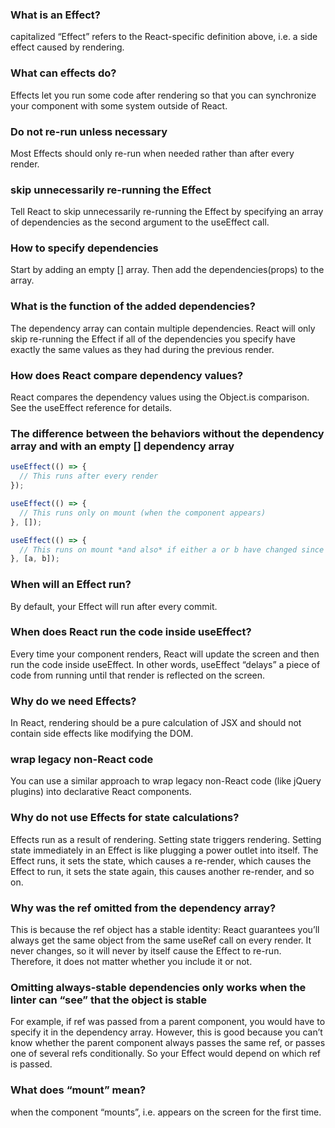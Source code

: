 
### What is an Effect?
 capitalized “Effect” refers to the React-specific definition above, i.e. a side effect caused by rendering. 

### What can effects do?
 Effects let you run some code after rendering so that you can synchronize your component with some system outside of React.

### Do not re-run unless necessary
Most Effects should only re-run when needed rather than after every render. 

### skip unnecessarily re-running the Effect
Tell React to skip unnecessarily re-running the Effect by specifying an array of dependencies as the second argument to the useEffect call. 

### How to specify dependencies
Start by adding an empty [] array.
Then add the dependencies(props) to the array.

### What is the function of the added dependencies?
The dependency array can contain multiple dependencies. React will only skip re-running the Effect if all of the dependencies you specify have exactly the same values as they had during the previous render.

### How does React compare dependency values?
React compares the dependency values using the Object.is comparison. See the useEffect reference for details.

### The difference between the behaviors without the dependency array and with an empty [] dependency array
```js
useEffect(() => {
  // This runs after every render
});

useEffect(() => {
  // This runs only on mount (when the component appears)
}, []);

useEffect(() => {
  // This runs on mount *and also* if either a or b have changed since the last render
}, [a, b]);
```

### When will an Effect run?
By default, your Effect will run after every commit.

### When does React run the code inside useEffect?
Every time your component renders, React will update the screen and then run the code inside useEffect. In other words, useEffect “delays” a piece of code from running until that render is reflected on the screen.

### Why do we need Effects?
In React, rendering should be a pure calculation of JSX and should not contain side effects like modifying the DOM.

### wrap legacy non-React code 
You can use a similar approach to wrap legacy non-React code (like jQuery plugins) into declarative React components.

### Why do not use Effects for state calculations?
Effects run as a result of rendering. Setting state triggers rendering. Setting state immediately in an Effect is like plugging a power outlet into itself. The Effect runs, it sets the state, which causes a re-render, which causes the Effect to run, it sets the state again, this causes another re-render, and so on.

### Why was the ref omitted from the dependency array?
This is because the ref object has a stable identity: React guarantees you’ll always get the same object from the same useRef call on every render. It never changes, so it will never by itself cause the Effect to re-run. Therefore, it does not matter whether you include it or not.

### Omitting always-stable dependencies only works when the linter can “see” that the object is stable
For example, if ref was passed from a parent component, you would have to specify it in the dependency array. However, this is good because you can’t know whether the parent component always passes the same ref, or passes one of several refs conditionally. So your Effect would depend on which ref is passed.

### What does “mount” mean?
when the component “mounts”, i.e. appears on the screen for the first time.
